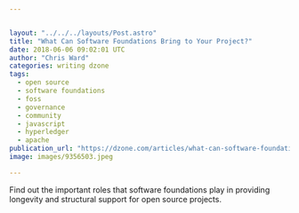 ```yaml
---


layout: "../../../layouts/Post.astro"
title: "What Can Software Foundations Bring to Your Project?"
date: 2018-06-06 09:02:01 UTC
author: "Chris Ward"
categories: writing dzone
tags:
  - open source
  - software foundations
  - foss
  - governance
  - community
  - javascript
  - hyperledger
  - apache
publication_url: "https://dzone.com/articles/what-can-software-foundations-bring-to-your-projec"
image: images/9356503.jpeg

---
```

Find out the important roles that software foundations play in providing longevity and structural support for open source projects.


